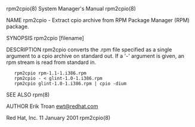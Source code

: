 rpm2cpio(8)                                                   System Manager's Manual                                                  rpm2cpio(8)

NAME
       rpm2cpio - Extract cpio archive from RPM Package Manager (RPM) package.

SYNOPSIS
       rpm2cpio [filename]

DESCRIPTION
       rpm2cpio converts the .rpm file specified as a single argument to a cpio archive on standard out. If a '-' argument is given, an rpm stream
       is read from standard in.

       rpm2cpio rpm-1.1-1.i386.rpm
       rpm2cpio - < glint-1.0-1.i386.rpm
       rpm2cpio glint-1.0-1.i386.rpm | cpio -dium

SEE ALSO
       rpm(8)

AUTHOR
       Erik Troan <ewt@redhat.com>

Red Hat, Inc.                                                     11 January 2001                                                      rpm2cpio(8)
